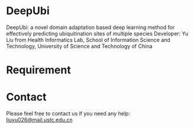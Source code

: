 # DeepUbi
DeepUbi: a novel domain adaptation based deep learning method for effectively predicting ubiquitination sites of multiple species Developer: Yu Liu from Health Informatics Lab, School of Information Science and Technology, University of Science and Technology of China
# Requirement

# Contact
Please feel free to contact us if you need any help: liuyu026@mail.ustc.edu.cn

